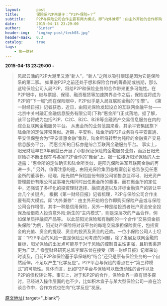```yaml
---
layout:       post
title:        保险系P2P再落子：“P2P+保险=？”
subtitle:     P2P与保险公司合作主要有两大模式，即“内外兼修”：由主外开始的合作即购买保险产品或与保险公司合作增信，其中一种是信用保险，另外一种是给投资者账户资金安全投保及给借款人投资意外险;新生的“主内模式”，则是深层次的产品合作，例如保单质押融资产品等。
date:         2015-04-13 23:29:00
author:       "Sinter"
header-img:   "img/my-post/tech03.jpg"
header-mask:  0.3
catalog:      true
tags:
    - 第一财经
---
```


**2015-04-13 23:29:00**  **-**

> 风起云涌的P2P大潮里又添“新人”，“新人”之所以吸引眼球是因为它是保险系的第二家。
如果说P2P之前还处于想和保险合作的筹备期或初期，那么这轮保险公司入局P2P，将给P2P和保险业务的合作带来更多可能性。在P2P眼中，继与票据、保理、融资租赁等加速跨界合作之后，保险或将成为P2P的“下一城”;而在保险眼中，P2P似乎是入局互联网金融的“引擎”。
《第一财经日报》记者获悉，近日，由阳光保险发起设立的互联网金融平台——北京中关村融汇金融信息服务有限公司(下称“惠金所”)正式落地。据了解，该平台将成为包括P2P、C2C、B2C、B2B等金融资产交易信息服务在内的综合互联网金融服务平台。
从惠金所的业务范围来看，其余平安集团旗下陆金所的定位非常类似。近期，平安称，陆金所的P2P业务将与平安直通、平安信保整合为“平安普惠金融”集群，陆金所将转型为纯粹的金融资产交易信息服务平台。
而惠金所的目标亦是综合互联网金融服务平台。
事实上，阳光财险早在3年前就已开展了小额保证保险的金融服务业务，而近日阳光财险亦不断出现在与各家P2P合作的“舞台”上。据一位接近阳光保险的人士透露：“惠金所的定位确实和陆金所类似，是阳光保险进军互联网金融的再进一步。”
另外，值得注意的是，由阳光保险集团总裁室创新总监张见任惠金所的董事长、经理，阳光财产保险股份有限公司销售总监邓可、阳光资产管理股份有限公司监事褚光伟同时出任惠金所的董事。而在惠金所的定位中，还强调了多样化的投资理财选择、融资通道以及非标金融资产的转让平台几个关键点。
根据《第一财经日报》记者梳理，P2P与保险公司合作主要有两大模式，即“内外兼修”：由主外开始的合作即购买保险产品或与保险公司合作增信，其中一种是信用保险，另外一种是给投资者账户资金安全投保及给借款人投资意外险;新生的“主内模式”，则是深层次的产品合作，例如保单质押融资产品等。
以此前阳光保险和有融网的一个合作“交易资金损失保险”为例，阳光财产保险将对该平台的每笔交易承担保险责任，包括资金的充值、资金的提现、资金的投资及资金的还款。一位小保险公司人士坦言：“P2P平台的风险一直是保险公司考虑的问题，除了发展互联网金融的目标，阳光保险的出发点可能基于对于风险的控制自主性更强，且销售渠道更为广泛。”
零壹财经研究总监李耀东曾在接受《第一财经日报》记者采访时谈及，目前P2P和保险基于承保端的“结合”还只是原有保险业务的一个自然延伸，不足以产生“化学反应”。P2P平台与保险的看点在于“第三种模式”的可能性。具体而言，比如P2P平台与保险可以做流动性的合作以及P2P的债权转让等。事实上，对于和P2P的合作，保险业界一直有很多探讨，已经进入操作层面的也不少，比如积木盒子与某大型保险公司一直在洽谈合作中，合作方式也在向“化学反应”发展。


[原文地址](http://www.yicai.com/news/4605595.html){:target="_blank"}


